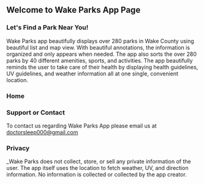 ## Welcome to Wake Parks App Page
### Let's Find a Park Near You!

Wake Parks app beautifully displays over 280 parks in Wake County using beautiful list and map view. With beautiful annotations, the information is organized and only appears when needed. The app also sorts the over 280 parks by 40 different amenities, sports, and activities. The app beautifully reminds the user to take care of their health by displaying health guidelines, UV guidelines, and weather information all at one single, convenient location. 

### Home



### Support or Contact

To contact us regarding Wake Parks App please email us at doctorsleep000@gmail.com


### Privacy
_Wake Parks does not collect, store, or sell any private information of the user. The app itself uses the location to fetch weather, UV, and direction information. No information is collected or collected by the app creator. 

